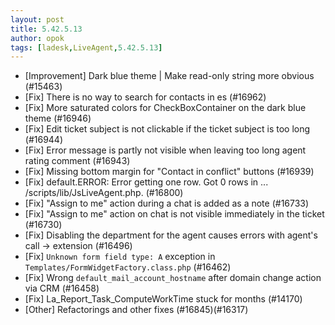```yaml
---
layout: post
title: 5.42.5.13
author: opok
tags: [ladesk,LiveAgent,5.42.5.13]
---
```

- [Improvement] Dark blue theme | Make read-only string more obvious (#15463)
- [Fix] There is no way to search for contacts in es (#16962)
- [Fix] More saturated colors for CheckBoxContainer on the dark blue theme (#16946)
- [Fix] Edit ticket subject is not clickable if the ticket subject is too long (#16944)
- [Fix] Error message is partly not visible when leaving too long agent rating comment (#16943)
- [Fix] Missing bottom margin for "Contact in conflict" buttons (#16939)
- [Fix] default.ERROR: Error getting one row. Got 0 rows in ... /scripts/lib/JsLiveAgent.php. (#16800)
- [Fix] "Assign to me" action during a chat is added as a note (#16733)
- [Fix] "Assign to me" action on chat is not visible immediately in the ticket (#16730)
- [Fix] Disabling the department for the agent causes errors with agent's call -> extension (#16496)
- [Fix] `Unknown form field type: A` exception in `Templates/FormWidgetFactory.class.php` (#16462)
- [Fix] Wrong `default_mail_account_hostname` after domain change action via CRM (#16458)
- [Fix] La_Report_Task_ComputeWorkTime stuck for months (#14170)
- [Other] Refactorings and other fixes (#16845)(#16317)